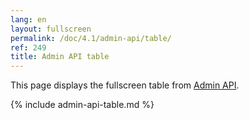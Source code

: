 ```yaml
---
lang: en
layout: fullscreen
permalink: /doc/4.1/admin-api/table/
ref: 249
title: Admin API table
---
```


This page displays the fullscreen table from [Admin API](/doc/admin-api/).

{% include admin-api-table.md %}
